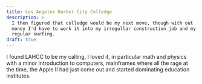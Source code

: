 ```yaml
---
title: Los Angeles Harbor City Colledge
description: >
  I then figured that colledge would be my next move, though with out
  money I'd have to work it into my irregullar construction job and my
  regular surfing.
draft: true
---
```


I found LAHCC to be my calling, I loved it, in particular math and
physics with a minor introduction to computers, mainframes where all
the rage at the time, the Apple II had just come out and started
dominating education institutes.
<!--more-->

